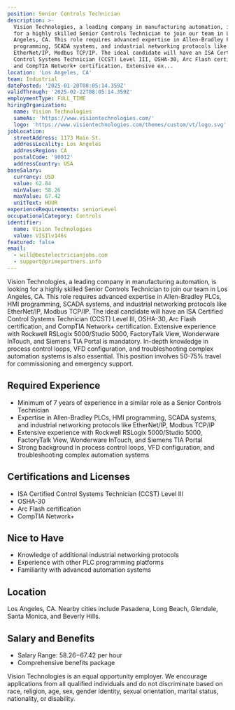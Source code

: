 ```yaml
---
position: Senior Controls Technician
description: >-
  Vision Technologies, a leading company in manufacturing automation, is looking
  for a highly skilled Senior Controls Technician to join our team in Los
  Angeles, CA. This role requires advanced expertise in Allen-Bradley PLCs, HMI
  programming, SCADA systems, and industrial networking protocols like
  EtherNet/IP, Modbus TCP/IP. The ideal candidate will have an ISA Certified
  Control Systems Technician (CCST) Level III, OSHA-30, Arc Flash certification,
  and CompTIA Network+ certification. Extensive ex...
location: 'Los Angeles, CA'
team: Industrial
datePosted: '2025-01-20T08:05:14.359Z'
validThrough: '2025-02-22T08:05:14.359Z'
employmentType: FULL_TIME
hiringOrganization:
  name: Vision Technologies
  sameAs: 'https://www.visiontechnologies.com/'
  logo: 'https://www.visiontechnologies.com/themes/custom/vt/logo.svg'
jobLocation:
  streetAddress: 1173 Main St.
  addressLocality: Los Angeles
  addressRegion: CA
  postalCode: '90012'
  addressCountry: USA
baseSalary:
  currency: USD
  value: 62.84
  minValue: 58.26
  maxValue: 67.42
  unitText: HOUR
experienceRequirements: seniorLevel
occupationalCategory: Controls
identifier:
  name: Vision Technologies
  value: VISIlv146s
featured: false
email:
  - will@bestelectricianjobs.com
  - support@primepartners.info
---
```




Vision Technologies, a leading company in manufacturing automation, is looking for a highly skilled Senior Controls Technician to join our team in Los Angeles, CA. This role requires advanced expertise in Allen-Bradley PLCs, HMI programming, SCADA systems, and industrial networking protocols like EtherNet/IP, Modbus TCP/IP. The ideal candidate will have an ISA Certified Control Systems Technician (CCST) Level III, OSHA-30, Arc Flash certification, and CompTIA Network+ certification. Extensive experience with Rockwell RSLogix 5000/Studio 5000, FactoryTalk View, Wonderware InTouch, and Siemens TIA Portal is mandatory. In-depth knowledge in process control loops, VFD configuration, and troubleshooting complex automation systems is also essential. This position involves 50-75% travel for commissioning and emergency support.

## Required Experience
- Minimum of 7 years of experience in a similar role as a Senior Controls Technician
- Expertise in Allen-Bradley PLCs, HMI programming, SCADA systems, and industrial networking protocols like EtherNet/IP, Modbus TCP/IP
- Extensive experience with Rockwell RSLogix 5000/Studio 5000, FactoryTalk View, Wonderware InTouch, and Siemens TIA Portal
- Strong background in process control loops, VFD configuration, and troubleshooting complex automation systems

## Certifications and Licenses
- ISA Certified Control Systems Technician (CCST) Level III
- OSHA-30
- Arc Flash certification
- CompTIA Network+

## Nice to Have
- Knowledge of additional industrial networking protocols
- Experience with other PLC programming platforms
- Familiarity with advanced automation systems 

## Location
Los Angeles, CA. Nearby cities include Pasadena, Long Beach, Glendale, Santa Monica, and Beverly Hills.

## Salary and Benefits
- Salary Range: $58.26-$67.42 per hour 
- Comprehensive benefits package

Vision Technologies is an equal opportunity employer. We encourage applications from all qualified individuals and do not discriminate based on race, religion, age, sex, gender identity, sexual orientation, marital status, nationality, or disability.
